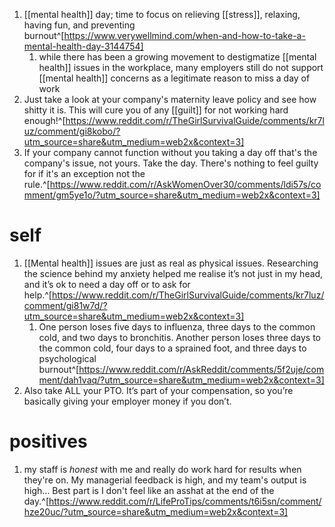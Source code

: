 1. [[mental health]] day; time to focus on relieving [[stress]], relaxing, having fun, and preventing burnout^[https://www.verywellmind.com/when-and-how-to-take-a-mental-health-day-3144754]
	1. while there has been a growing movement to destigmatize [[mental health]] issues in the workplace, many employers still do not support [[mental health]] concerns as a legitimate reason to miss a day of work
3. Just take a look at your company's maternity leave policy and see how shitty it is. This will cure you of any [[guilt]] for not working hard enough!^[https://www.reddit.com/r/TheGirlSurvivalGuide/comments/kr7luz/comment/gi8kobo/?utm_source=share&utm_medium=web2x&context=3]
4. If your company cannot function without you taking a day off that's the company's issue, not yours. Take the day. There's nothing to feel guilty for if it's an exception not the rule.^[https://www.reddit.com/r/AskWomenOver30/comments/ldi57s/comment/gm5ye1o/?utm_source=share&utm_medium=web2x&context=3]

# self
1. [[Mental health]] issues are just as real as physical issues. Researching the science behind my anxiety helped me realise it’s not just in my head, and it’s ok to need a day off or to ask for help.^[https://www.reddit.com/r/TheGirlSurvivalGuide/comments/kr7luz/comment/gi81w7d/?utm_source=share&utm_medium=web2x&context=3]
	1. One person loses five days to influenza, three days to the common cold, and two days to bronchitis. Another person loses three days to the common cold, four days to a sprained foot, and three days to psychological burnout^[https://www.reddit.com/r/AskReddit/comments/5f2uje/comment/dah1vaq/?utm_source=share&utm_medium=web2x&context=3]
2. Also take ALL your PTO. It’s part of your compensation, so you’re basically giving your employer money if you don’t.

# positives
1. my staff is _honest_ with me and really do work hard for results when they're on. My managerial feedback is high, and my team's output is high... Best part is I don't feel like an asshat at the end of the day.^[https://www.reddit.com/r/LifeProTips/comments/t6i5sn/comment/hze20uc/?utm_source=share&utm_medium=web2x&context=3]